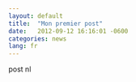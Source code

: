 ```yaml
---
layout: default
title:  "Mon premier post"
date:   2012-09-12 16:16:01 -0600
categories: news
lang: fr
---
```


post nl
